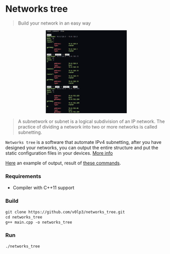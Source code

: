 # Networks tree
> Build your network in an easy way

<p align="center">
      <img
            src="https://raw.githubusercontent.com/v0lp3/networks_tree/master/docs/show.png"
            width=50%
            height=50%
            alt="show command"
      /> 
 </p>

> A subnetwork or subnet is a logical subdivision of an IP network. The practice of dividing a network into two or more networks is called subnetting.

`Networks tree` is a software that automate IPv4 subnetting, after you have designed your networks, you can output the entire structure and put the static configuration files in your devices. [More info](https://wiki.debian.org/NetworkConfiguration)

[Here](https://github.com/v0lp3/networks_tree/tree/master/output) an example of output, result of [these commands](https://github.com/v0lp3/networks_tree/blob/master/docs/test_config.txt).

### Requirements

- Compiler with C++11 support

### Build

```
git clone https://github.com/v0lp3/networks_tree.git
cd networks_tree
g++ main.cpp -o networks_tree
```

### Run

```
./networks_tree
```
